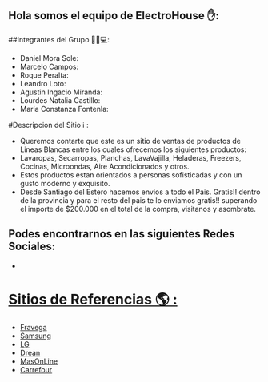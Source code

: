 ## Hola somos el equipo de ElectroHouse ✋:

##Integrantes del Grupo 👷‍♂️💻:
- Daniel Mora Sole:
- Marcelo Campos:
- Roque Peralta:  
- Leandro Loto:
- Agustin Ingacio Miranda:
- Lourdes Natalia Castillo:
- Maria Constanza Fontenla:

#Descripcion del Sitio ℹ️ :
- Queremos contarte que este es un sitio de ventas de productos de Lineas Blancas entre los cuales ofrecemos los siguientes productos:
- Lavaropas, Secarropas, Planchas, LavaVajilla, Heladeras, Freezers, Cocinas, Microondas, Aire Acondicionados y otros.
- Estos productos estan orientados a personas sofisticadas y con un gusto moderno y exquisito. 
- Desde Santiago del Estero hacemos envios a todo el Pais. Gratis!! dentro de la provincia y para el resto del pais te lo enviamos gratis!! superando el importe de $200.000 en el total de la compra, visitanos y asombrate.

## Podes encontrarnos en las siguientes Redes Sociales: 
- <a href="https://www.facebook.com/#">


# Sitios de Referencias 🌎 :

- [Fravega](https://www.fravega.com/)
- [Samsung](https://www.samsung.com/ar/)
- [LG](https://www.lg.com/ar/electrodomesticos)
- [Drean](https://drean.com.ar/)
- [MasOnLine](https://www.masonline.com.ar)
- [Carrefour](https://www.carrefour.com.ar/)
